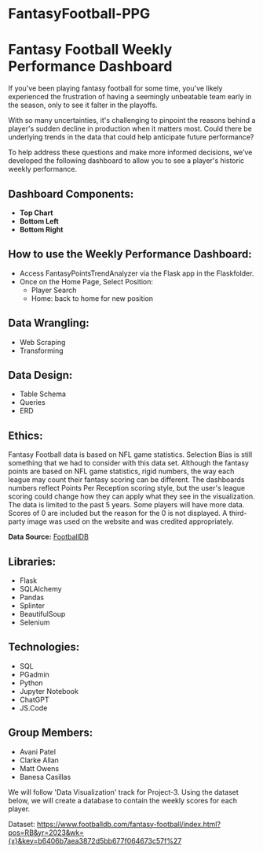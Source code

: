 # FantasyFootball-PPG

# Fantasy Football Weekly Performance Dashboard

If you've been playing fantasy football for some time, you've likely experienced the frustration of having a seemingly unbeatable team early in the season, only to see it falter in the playoffs.

With so many uncertainties, it's challenging to pinpoint the reasons behind a player's sudden decline in production when it matters most. Could there be underlying trends in the data that could help anticipate future performance?

To help address these questions and make more informed decisions, we’ve developed the following dashboard to allow you to see a player's historic weekly performance.

## Dashboard Components:
- **Top Chart**
- **Bottom Left**
- **Bottom Right**


## How to use the Weekly Performance Dashboard: 
- Access FantasyPointsTrendAnalyzer via the Flask app in the Flaskfolder.
- Once on the Home Page, Select Position:
  - Player Search
  - Home: back to home for new position

## Data Wrangling: 
- Web Scraping
- Transforming

## Data Design: 
- Table Schema
- Queries
- ERD

## Ethics: 
Fantasy Football data is based on NFL game statistics. Selection Bias is still something that we had to consider with this data set. Although the fantasy points are based on NFL game statistics, rigid numbers, the way each league may count their fantasy scoring can be different. The dashboards numbers reflect Points Per Reception scoring style, but the user's league scoring could change how they can apply what they see in the visualization. The data is limited to the past 5 years. Some players will have more data. Scores of 0 are included but the reason for the 0 is not displayed. A third-party image was used on the website and was credited appropriately. 

**Data Source:** [FootballDB](https://www.footballdb.com/fantasy-football/index.html?pos=RB&yr=2023&wk=%7Bx%7D&key=b6406b7aea3872d5bb677f064673c57f%27)

## Libraries: 
- Flask
- SQLAlchemy 
- Pandas 
- Splinter
- BeautifulSoup
- Selenium

## Technologies: 
- SQL 
- PGadmin 
- Python 
- Jupyter Notebook 
- ChatGPT
- JS.Code

## Group Members:
- Avani Patel
- Clarke Allan
- Matt Owens
- Banesa Casillas

 We will follow 'Data Visualization' track for Project-3. Using the dataset below, we will create a database to contain the weekly scores for each player. 

 Dataset: https://www.footballdb.com/fantasy-football/index.html?pos=RB&yr=2023&wk={x}&key=b6406b7aea3872d5bb677f064673c57f%27
